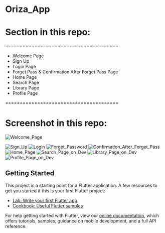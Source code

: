# Oriza_App

# Section in this repo: 

=======================================
  - Welcome Page
  - Sign Up
  - Login Page
  - Forget Pass & Confirmation After Forget Pass Page
  - Home Page
  - Search Page
  - Library Page
  - Profile Page
  
=======================================

# Screenshot in this repo:


![Welcome_Page](https://user-images.githubusercontent.com/77261121/176909831-cdb0a373-51dc-4555-9c39-569a99f0cdf1.jpg) 

![Sign_Up](https://user-images.githubusercontent.com/77261121/176909882-137b0240-1db8-4afa-bb85-f743d104588b.jpg) ![Login](https://user-images.githubusercontent.com/77261121/176909945-15f484ff-c590-460c-95d2-113e2d1444cb.jpg) ![Forget_Password](https://user-images.githubusercontent.com/77261121/176910090-6ac92677-9d18-4fe8-83f1-b189b6642ebf.jpg) ![Confirmation_After_Forget_Pass](https://user-images.githubusercontent.com/77261121/176910096-a1c0cd94-e8ec-4712-9bdc-11b080f7cc95.jpg) ![Home_Page](https://user-images.githubusercontent.com/77261121/177136235-b1435794-2d95-4fae-90ae-6db041bbde00.jpg) ![Search_Page_on_Dev](https://user-images.githubusercontent.com/77261121/177136269-35e189e3-e6e9-430a-bc61-a762dc8473c6.jpg)
![Library_Page_on_Dev](https://user-images.githubusercontent.com/77261121/177136367-89f9a59b-48c3-46e0-98e7-d623efe2e3a4.jpg) ![Profile_Page_on_Dev](https://user-images.githubusercontent.com/77261121/177136488-defb9d5f-df94-42e0-b411-09c167c10af5.jpg)

## Getting Started
This project is a starting point for a Flutter application.
A few resources to get you started if this is your first Flutter project:

- [Lab: Write your first Flutter app](https://flutter.dev/docs/get-started/codelab)
- [Cookbook: Useful Flutter samples](https://flutter.dev/docs/cookbook)

For help getting started with Flutter, view our
[online documentation](https://flutter.dev/docs), which offers tutorials,
samples, guidance on mobile development, and a full API reference.
